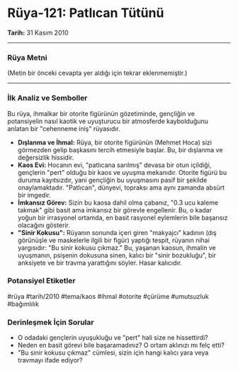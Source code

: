 # Rüya-121: Patlıcan Tütünü
**Tarih:** 31 Kasım 2010

---
### Rüya Metni

(Metin bir önceki cevapta yer aldığı için tekrar eklenmemiştir.)

---
### İlk Analiz ve Semboller

Bu rüya, ihmalkar bir otorite figürünün gözetiminde, gençliğin ve potansiyelin nasıl kaotik ve uyuşturucu bir atmosferde kaybolduğunu anlatan bir "cehenneme iniş" rüyasıdır.

* **Dışlanma ve İhmal:** Rüya, bir otorite figürünün (Mehmet Hoca) sizi görmezden gelip başkasını tercih etmesiyle başlar. Bu, bir dışlanma ve değersizlik hissidir.
* **Kaos Evi:** Hocanın evi, "patlıcana sarılmış" devasa bir otun içildiği, gençlerin "pert" olduğu bir kaos ve uyuşma mekanıdır. Otorite figürü bu duruma kayıtsızdır, yani gençliğin bu uyuşmasını pasif bir şekilde onaylamaktadır. "Patlıcan", dünyevi, topraksı ama aynı zamanda absürt bir imgedir.
* **İmkansız Görev:** Sizin bu kaosa dahil olma çabanız, "0.3 ucu kaleme takmak" gibi basit ama imkansız bir görevle engellenir. Bu, o kadar yoğun bir irrasyonel ortamda, en basit rasyonel eylemlerin bile başarısız olacağını gösterir.
* **"Sinir Kokusu":** Rüyanın sonunda içeri giren "makyajcı" kadının (dış görünüşle ve maskelerle ilgili bir figür) yaptığı tespit, rüyanın nihai yargısıdır: "Bu sinir kokusu çıkmaz." Bu, yaşanan kaosun, ihmalin ve uyuşmanın, psişenin dokusuna sinen, kalıcı bir "sinir bozukluğu", bir anksiyete ve bir travma yarattığını söyler. Hasar kalıcıdır.

### Potansiyel Etiketler
#rüya #tarih/2010 #tema/kaos #ihmal #otorite #çürüme #umutsuzluk #bağımlılık

### Derinleşmek İçin Sorular
* O odadaki gençlerin uyuşukluğu ve "pert" hali size ne hissettirdi?
* Neden en basit görevi bile başaramadınız? O ortam aklınızı mı felç etti?
* "Bu sinir kokusu çıkmaz" cümlesi, sizin için hangi kalıcı yara veya travmayı ifade ediyor?